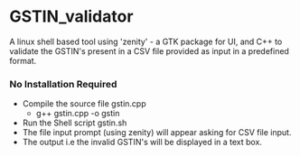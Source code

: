 # GSTIN_validator
A linux shell based tool using 'zenity' - a GTK package for UI, and C++ to validate the GSTIN's present in a CSV file provided as input in a predefined format.

### No Installation Required ###
* Compile the source file gstin.cpp
    * g++ gstin.cpp -o gstin
*  Run the Shell script gstin.sh
*  The file input prompt (using zenity) will appear asking for CSV file input.
*  The output i.e the invalid GSTIN's will be displayed in a text box.


